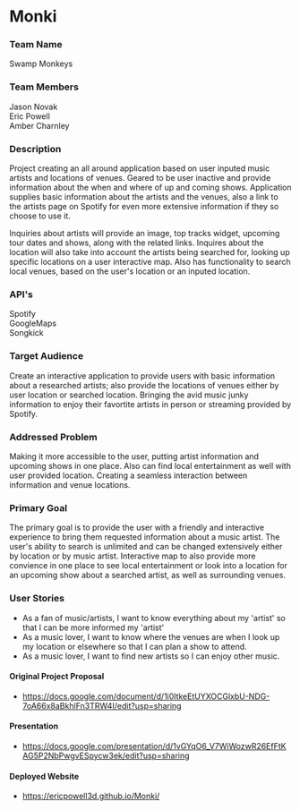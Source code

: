 # Monki

### Team Name
Swamp Monkeys

### Team Members
Jason Novak<BR>
Eric Powell<BR>
Amber Charnley

### Description
Project creating an all around application based on user inputed music artists and locations of venues. Geared to be user inactive and provide information about the when and where of up and coming shows. Application supplies basic information about the artists and the venues, also a link to the artists page on Spotify for even more extensive information if they so choose to use it. 

Inquiries about artists will provide an image, top tracks widget, upcoming tour dates and shows, along with the related links. Inquires about the location will also take into account the artists being searched for, looking up specific locations on a user interactive map. Also has functionality to search local venues, based on the user's location or an inputed location. 

### API's
Spotify<BR>
GoogleMaps<BR>
Songkick

### Target Audience
Create an interactive application to provide users with basic information about a researched artists; also provide the locations of venues either by user location or searched location. Bringing the avid music junky information to enjoy their favortite artists in person or streaming provided by Spotify. 

### Addressed Problem
Making it more accessible to the user, putting artist information and upcoming shows in one place. Also can find local entertainment as well with user provided location. Creating a seamless interaction between information and venue locations. 

### Primary Goal
The primary goal is to provide the user with a friendly and interactive experience to bring them requested information about a music artist. The user's ability to search is unlimited and can be changed extensively either by location or by music artist. Interactive map to also provide more convience in one place to see local entertainment or look into a location for an upcoming show about a searched artist, as well as surrounding venues. 

### User Stories
- As a fan of music/artists, I want to know everything about my 'artist' so that I can be more informed my 'artist'
- As a music lover, I want to know where the venues are when I look up my location or elsewhere so that I can plan a show to attend.
- As a music lover, I want to find new artists so I can enjoy other music. 


#### Original Project Proposal
* https://docs.google.com/document/d/1i0ltkeEtUYXOCGlxbU-NDG-7oA66x8aBkhlFn3TRW4I/edit?usp=sharing

#### Presentation
* https://docs.google.com/presentation/d/1vGYqO6_V7WiWozwR26EfFtKAG5P2NbPwgvESpycw3ek/edit?usp=sharing

#### Deployed Website
* https://ericpowell3d.github.io/Monki/
